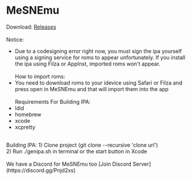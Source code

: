 # MeSNEmu

Download: [Releases](https://github.com/SarahH12099/MeSNEmu/releases)<br><br>
Notice:<br>
- Due to a codesigning error right now, you must sign the ipa yourself using a signing service for roms to appear unfortunately. If you install the ipa using Filza or AppInst, imported roms won't appear. <br><br>
How to import roms:<br>
- You need to download roms to your idevice using Safari or Filza and press open in MeSNEmu and that will import them into the app <br><br>
Requirements For Building IPA: <br>
- ldid <br>
- homebrew <br>
- xcode <br>
- xcpretty <br>
<br>
Building IPA: 
1) Clone project (git clone --recursive 'clone url') <br>
2) Run ./genipa.sh in terminal or the start button in Xcode
<br><br>
We have a Discord for MeSNEmu too [Join Discord Server](https://discord.gg/Pnjd2xs)

